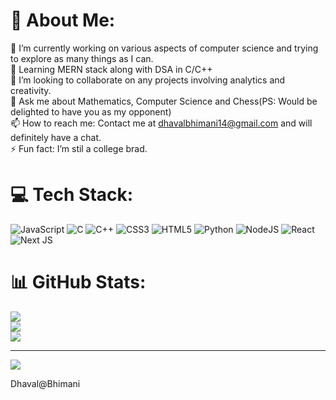 # 💫 About Me:
🔭 I’m currently working on various aspects of computer science and trying to explore as many things as I can.<br>🌱 Learning MERN stack along with DSA in C/C++<br>👯 I’m looking to collaborate on any projects involving analytics and creativity.<br>💬 Ask me about Mathematics, Computer Science and Chess(PS: Would be delighted to have you as my opponent)<br>📫 How to reach me: Contact me at dhavalbhimani14@gmail.com and will definitely have a chat.<br>⚡ Fun fact: I’m stil a college brad.


# 💻 Tech Stack:
![JavaScript](https://img.shields.io/badge/javascript-%23323330.svg?style=for-the-badge&logo=javascript&logoColor=%23F7DF1E) ![C](https://img.shields.io/badge/c-%2300599C.svg?style=for-the-badge&logo=c&logoColor=white) ![C++](https://img.shields.io/badge/c++-%2300599C.svg?style=for-the-badge&logo=c%2B%2B&logoColor=white) ![CSS3](https://img.shields.io/badge/css3-%231572B6.svg?style=for-the-badge&logo=css3&logoColor=white) ![HTML5](https://img.shields.io/badge/html5-%23E34F26.svg?style=for-the-badge&logo=html5&logoColor=white) ![Python](https://img.shields.io/badge/python-3670A0?style=for-the-badge&logo=python&logoColor=ffdd54) ![NodeJS](https://img.shields.io/badge/node.js-6DA55F?style=for-the-badge&logo=node.js&logoColor=white) ![React](https://img.shields.io/badge/react-%2320232a.svg?style=for-the-badge&logo=react&logoColor=%2361DAFB) ![Next JS](https://img.shields.io/badge/Next-black?style=for-the-badge&logo=next.js&logoColor=white)
# 📊 GitHub Stats:
![](https://github-readme-stats.vercel.app/api?username=DhavalBhimani44&theme=dark&hide_border=false&include_all_commits=false&count_private=false)<br/>
![](https://github-readme-streak-stats.herokuapp.com/?user=DhavalBhimani44&theme=dark&hide_border=false)<br/>
![](https://github-readme-stats.vercel.app/api/top-langs/?username=DhavalBhimani44&theme=dark&hide_border=false&include_all_commits=false&count_private=false&layout=compact)

---
[![](https://visitcount.itsvg.in/api?id=DhavalBhimani44&icon=0&color=0)](https://visitcount.itsvg.in)


Dhaval@Bhimani
<!---
DhavalBhimani44/DhavalBhimani44 is a ✨ special ✨ repository because its `README.md` (this file) appears on your GitHub profile.
You can click the Preview link to take a look at your changes.
--->
